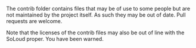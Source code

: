 The contrib folder contains files that may be of use to some people
but are not maintained by the project itself. As such they may be
out of date. Pull requests are welcome.
 
Note that the licenses of the contrib files may also be out of line
with the SoLoud proper. You have been warned.